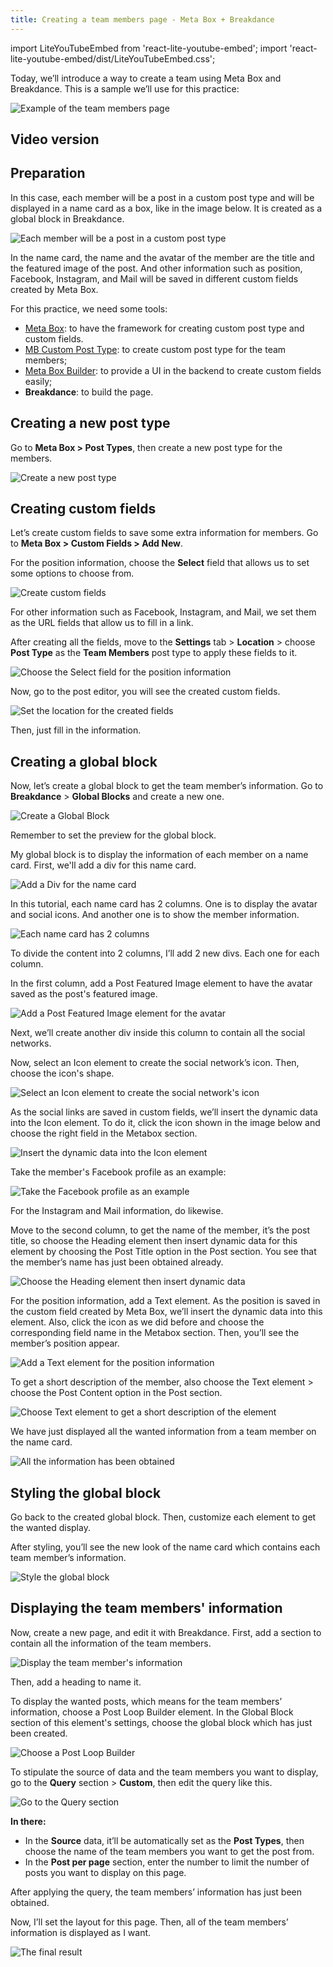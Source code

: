 ```yaml
---
title: Creating a team members page - Meta Box + Breakdance
---
```


import LiteYouTubeEmbed from 'react-lite-youtube-embed';
import 'react-lite-youtube-embed/dist/LiteYouTubeEmbed.css';

Today, we’ll introduce a way to create a team using Meta Box and Breakdance. This is a sample we’ll use for this practice:

![Example of the team members page](https://i.imgur.com/goSGSGz.png)

## Video version

<LiteYouTubeEmbed id='r_9efMiekR0' />

## Preparation

In this case, each member will be a post in a custom post type and will be displayed in a name card as a box, like in the image below. It is created as a global block in Breakdance.

![Each member will be a post in a custom post type](https://i.imgur.com/FbE73YE.png)

In the name card, the name and the avatar of the member are the title and the featured image of the post. And other information such as position, Facebook, Instagram, and Mail will be saved in different custom fields created by Meta Box.

For this practice, we need some tools:

* [Meta Box](https://wordpress.org/plugins/meta-box/): to have the framework for creating custom post type and custom fields.
* [MB Custom Post Type](https://metabox.io/plugins/custom-post-type/): to create custom post type for the team members;
* [Meta Box Builder](https://metabox.io/plugins/meta-box-builder/): to provide a UI in the backend to create custom fields easily;
* **Breakdance**: to build the page.

## Creating a new post type

Go to **Meta Box > Post Types**, then create a new post type for the members.

![Create a new post type](https://i.imgur.com/BgsY0i9.png)

## Creating custom fields

Let’s create custom fields to save some extra information for members. Go to **Meta Box > Custom Fields > Add New**.

For the position information, choose the **Select** field that allows us to set some options to choose from.

![Create custom fields](https://i.imgur.com/qy9g8bu.png)

For other information such as Facebook, Instagram, and Mail, we set them as the URL fields that allow us to fill in a link.

After creating all the fields, move to the **Settings** tab > **Location** > choose **Post Type** as the  **Team Members** post type to apply these fields to it.

![Choose the Select field for the position information](https://i.imgur.com/mkhjbnG.png)

Now, go to the post editor, you will see the created custom fields.

![Set the location for the created fields](https://i.imgur.com/EZGDIZU.png)

Then, just fill in the information.

## Creating a global block

Now, let’s create a global block to get the team member’s information. Go to **Breakdance** > **Global Blocks** and create a new one.

![Create a Global Block](https://i.imgur.com/q4vbE3W.png)

Remember to set the preview for the global block.

My global block is to display the information of each member on a name card. First, we'll add a div for this name card.

![Add a Div for the name card](https://i.imgur.com/uOLqALH.png)

In this tutorial, each name card has 2 columns. One is to display the avatar and social icons. And another one is to show the member information.

![Each name card has 2 columns](https://i.imgur.com/Z4awhW7.png)

To divide the content into 2 columns, I’ll add 2 new divs. Each one for each column.

In the first column, add a Post Featured Image element to have the avatar saved as the post's featured image.

![Add a Post Featured Image element for the avatar](https://i.imgur.com/wNYiatD.png)

Next, we’ll create another div inside this column to contain all the social networks.

Now, select an Icon element to create the social network’s icon. Then, choose the icon's shape. 

![Select an Icon element to create the social network's icon](https://i.imgur.com/XH98BNV.png)

As the social links are saved in custom fields, we’ll insert the dynamic data into the Icon element. To do it, click the icon shown in the image below and choose the right field in the Metabox section.

![Insert the dynamic data into the Icon element](https://i.imgur.com/g9wolyK.png)

Take the member's Facebook profile as an example:

![Take the Facebook profile as an example](https://i.imgur.com/aLmC3mH.gif)

For the Instagram and Mail information, do likewise.

Move to the second column, to get the name of the member, it’s the post title, so choose the Heading element then insert dynamic data for this element by choosing the Post Title option in the Post section. You see that the member’s name has just been obtained already.

![Choose the Heading element then insert dynamic data](https://i.imgur.com/s3edGgq.gif)

For the position information, add a Text element. As the position is saved in the custom field created by Meta Box, we’ll insert the dynamic data into this element. Also, click the icon as we did before and choose the corresponding field name in the Metabox section. Then, you’ll see the member’s position appear.

![Add a Text element for the position information](https://i.imgur.com/FXgXeOC.gif)

To get a short description of the member, also choose the Text element > choose the Post Content option in the Post section.

![Choose Text element to get a short description of the element](https://i.imgur.com/HRl7yeL.gif)

We have just displayed all the wanted information from a team member on the name card.

![All the information has been obtained](https://imgur.com/PcCfICY.png)

## Styling the global block

Go back to the created global block. Then, customize each element to get the wanted display.

After styling, you’ll see the new look of the name card which contains each team member’s information.

![Style the global block](https://i.imgur.com/8eYqkaS.png)

## Displaying the team members' information

Now, create a new page, and edit it with Breakdance. First, add a section to contain all the information of the team members.

![Display the team member's information](https://i.imgur.com/WA9527P.png)

Then, add a heading to name it.

To display the wanted posts, which means for the team members’ information, choose a Post Loop Builder element. In the Global Block section of this element's settings, choose the global block which has just been created.

![Choose a Post Loop Builder](https://i.imgur.com/xlwmOEz.png)

To stipulate the source of data and the team members you want to display, go to the **Query** section > **Custom**, then edit the query like this.

![Go to the Query section](https://i.imgur.com/ofG6plR.png)

**In there:**

* In the **Source** data, it’ll be automatically set as the **Post Types**, then choose the name of the team members you want to get the post from.
* In the **Post per page** section, enter the number to limit the number of posts you want to display on this page.

After applying the query, the team members’ information has just been obtained.

Now, I’ll set the layout for this page. Then, all of the team members’ information is displayed as I want.

![The final result](https://i.imgur.com/FbE73YE.png)

